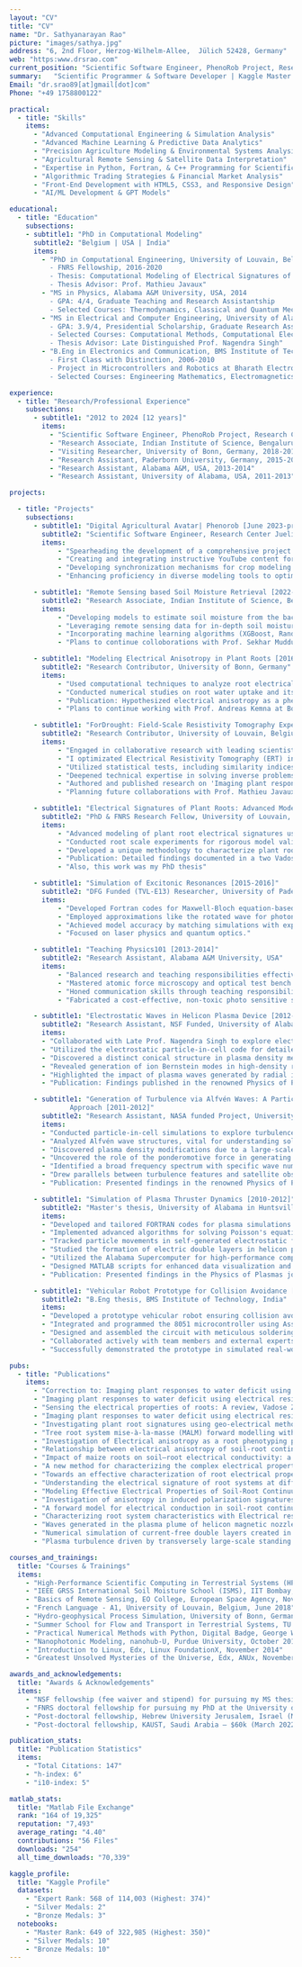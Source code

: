 ```yaml
---
layout: "CV"
title: "CV"
name: "Dr. Sathyanarayan Rao"
picture: "images/sathya.jpg"
address: "6, 2nd Floor, Herzog-Wilhelm-Allee,  Jülich 52428, Germany"
web: "https:www.drsrao.com"
current_position: "Scientific Software Engineer, PhenoRob Project, Research Center, Juelich, Germany"
summary:   "Scientific Programmer & Software Developer | Kaggle Master (Top 2%) | Expertise in Computational Simulations, Data Analytics, & Engineering | Silver Kaggle Medals: Random Forest & XGBoost | Proficient: Python, MATLAB, FORTRAN | Frontend Dev: HTML & CSS | PhD: Computational Modeling of Plant Roots | Researcher"
Email: "dr.srao89[at]gmail[dot]com"
Phone: "+49 1758800122"

practical:
  - title: "Skills"
    items:
      - "Advanced Computational Engineering & Simulation Analysis"
      - "Advanced Machine Learning & Predictive Data Analytics"
      - "Precision Agriculture Modeling & Environmental Systems Analysis"
      - "Agricultural Remote Sensing & Satellite Data Interpretation"
      - "Expertise in Python, Fortran, & C++ Programming for Scientific Computing"
      - "Algorithmic Trading Strategies & Financial Market Analysis"
      - "Front-End Development with HTML5, CSS3, and Responsive Design"
      - "AI/ML Development & GPT Models"

educational:
  - title: "Education"
    subsections:
    - subtitle1: "PhD in Computational Modeling"
      subtitle2: "Belgium | USA | India"
      items:
        - "PhD in Computational Engineering, University of Louvain, Belgium, 2020
          - FNRS Fellowship, 2016-2020
          - Thesis: Computational Modeling of Electrical Signatures of Plant Roots
          - Thesis Advisor: Prof. Mathieu Javaux"
        - "MS in Physics, Alabama A&M University, USA, 2014
          - GPA: 4/4, Graduate Teaching and Research Assistantship
          - Selected Courses: Thermodynamics, Classical and Quantum Mechanics, Optics, Laser Physics, Statistical Mechanics, Nanophotonics"
        - "MS in Electrical and Computer Engineering, University of Alabama in Huntsville, USA, 2012
          - GPA: 3.9/4, Presidential Scholarship, Graduate Research Assistantship
          - Selected Courses: Computational Methods, Computational Electromagnetics, Signal Processing, Advanced Radar Engineering, Space Plasma Physics, Stochastic and Random Processes
          - Thesis Advisor: Late Distinguished Prof. Nagendra Singh"
        - "B.Eng in Electronics and Communication, BMS Institute of Technology, Bengaluru, India, 2010
          - First Class with Distinction, 2006-2010
          - Project in Microcontrollers and Robotics at Bharath Electronics Limited
          - Selected Courses: Engineering Mathematics, Electromagnetics, Satellite Communication, Antenna Engineering, Signal Processing, Linear Integrated Circuits"

experience:
  - title: "Research/Professional Experience"
    subsections:
      - subtitle1: "2012 to 2024 [12 years]"
        items:
          - "Scientific Software Engineer, PhenoRob Project, Research Center, Juelich, Germany, 2023-"
          - "Research Associate, Indian Institute of Science, Bengaluru, India, 2022-2023"
          - "Visiting Researcher, University of Bonn, Germany, 2018-2019"
          - "Research Assistant, Paderborn University, Germany, 2015-2016"
          - "Research Assistant, Alabama A&M, USA, 2013-2014"
          - "Research Assistant, University of Alabama, USA, 2011-2013"  

projects:

  - title: "Projects"
    subsections:
      - subtitle1: "Digital Agricultural Avatar| Phenorob [June 2023-present]"  
        subtitle2: "Scientific Software Engineer, Research Center Juelich, Germany" 
        items:
            - "Spearheading the development of a comprehensive project website using Hugo, JavaScript, CSS, and HTML, focusing on enhancing user experience and interactive features for agricultural modeling tools."
            - "Creating and integrating instructive YouTube content for broad audience outreach and training, including screen-recorded tutorials for tool installation and usage, thereby facilitating easier adoption of agricultural models."
            - "Developing synchronization mechanisms for crop modeling tools across various programming languages (Java, Python, C++), including the implementation of Python wrappers to standardize time steps and facilitate efficient coupling processes."
            - "Enhancing proficiency in diverse modeling tools to optimize agricultural practices such as irrigation management, utilizing these tools for varied applications in agriculture to promote sustainable practices."

      - subtitle1: "Remote Sensing based Soil Moisture Retrieval [2022-present]"
        subtitle2: "Research Associate, Indian Institute of Science, Bengaluru, India"
        items:
            - "Developing models to estimate soil moisture from the backscatter signatures in Berambadi Watershed, Karnataka, India."
            - "Leveraging remote sensing data for in-depth soil moisture level analysis."
            - "Incorporating machine learning algorithms (XGBoost, Random Forest) to enhance the accuracy of soil moisture estimations"
            - "Plans to continue colloborations with Prof. Sekhar Muddu at IISc sometime in the future regarding web application development for the usage of farmers in Berambadi watershed."

      - subtitle1: "Modeling Electrical Anisotropy in Plant Roots [2016-2020]"
        subtitle2: "Research Contributor, University of Bonn, Germany"
        items:
            - "Used computational techniques to analyze root electrical signatures in Geo-electric measurements."
            - "Conducted numerical studies on root water uptake and its impact on electrical signatures."
            - "Publication: Hypothesized electrical anisotropy as a phenotyping parameter at a research conference."
            - "Plans to continue working with Prof. Andreas Kemna at Bonn in the future regarding code development."

      - subtitle1: "ForDrought: Field-Scale Resistivity Tomography Experiments [2017-2021]"
        subtitle2: "Research Contributor, University of Louvain, Belgium"
        items:
            - "Engaged in collaborative research with leading scientists at TU Wien and Bonn, gaining in-depth insights into crop imaging using Resistivity Tomography Method."
            - "I optimizated Electrical Resistivity Tomography (ERT) inversions by using information from synthetic experiments or computer simulations."
            - "Utilized statistical tests, including similarity indices, to validate ERT images, enhancing the accuracy and reliability of tomography experiments."
            - "Deepened technical expertise in solving inverse problems specific to tomography experiments, contributing to advancements in agricultural imaging methodologies."
            - "Authored and published research on 'Imaging plant responses to water deficit using electrical resistivity tomography' in the renowned Plant and Soil journal, demonstrating significant findings in the field."
            - "Planning future collaborations with Prof. Mathieu Javaux at Louvain for the publication of pending work related to the ForDrought project, aiming to contribute further to the field."

      - subtitle1: "Electrical Signatures of Plant Roots: Advanced Modeling [2016-2020]"
        subtitle2: "PhD & FNRS Research Fellow, University of Louvain, Belgium"
        items:
            - "Advanced modeling of plant root electrical signatures using finite element analysis."
            - "Conducted root scale experiments for rigorous model validation."
            - "Developed a unique methodology to characterize plant roots' electrical properties."
            - "Publication: Detailed findings documented in a two Vadose zone journal publication."
            - "Also, this work was my PhD thesis"

      - subtitle1: "Simulation of Excitonic Resonances [2015-2016]"
        subtitle2: "DFG Funded (TVL-E13) Researcher, University of Paderborn, Germany"
        items:
            - "Developed Fortran codes for Maxwell-Bloch equation-based simulations of excitonic resonances."
            - "Employed approximations like the rotated wave for photon delay in a two level quantum system."
            - "Achieved model accuracy by matching simulations with experimental data."
            - "Focused on laser physics and quantum optics."

      - subtitle1: "Teaching Physics101 [2013-2014]"
        subtitle2: "Research Assistant, Alabama A&M University, USA"
        items:
            - "Balanced research and teaching responsibilities effectively."
            - "Mastered atomic force microscopy and optical test bench usage for photonics research."
            - "Honed communication skills through teaching responsibilities."
            - "Fabricated a cost-effective, non-toxic photo sensitive substrate for biosensing applications."

      - subtitle1: "Electrostatic Waves in Helicon Plasma Device [2012-2013]"
        subtitle2: "Research Assistant, NSF Funded, University of Alabama in Huntsville, USA"
        items:
        - "Collaborated with Late Prof. Nagendra Singh to explore electrostatic waves in helicon plasma devices."
        - "Utilized the electrostatic particle-in-cell code for detailed analysis."
        - "Discovered a distinct conical structure in plasma density measurements."
        - "Revealed generation of ion Bernstein modes in high-density regions."
        - "Highlighted the impact of plasma waves generated by radial ion beams on plasma plume structure."
        - "Publication: Findings published in the renowned Physics of Plasmas journal."

      - subtitle1: "Generation of Turbulence via Alfvén Waves: A Particle-in-Cell Simulation
               Approach [2011-2012]"
        subtitle2: "Research Assistant, NASA funded Project, University of Alabama in Huntsville, USA"
        items:
        - "Conducted particle-in-cell simulations to explore turbulence caused by Alfvén waves."
        - "Analyzed Alfvén wave structures, vital for understanding solar dynamics."
        - "Discovered plasma density modifications due to a large-scale standing shear Alfvén wave (LS-SAW)."
        - "Uncovered the role of the ponderomotive force in generating non-thermal plasma features."
        - "Identified a broad frequency spectrum with specific wave numbers, hinting at non-local parametric decay."
        - "Drew parallels between turbulence features and satellite observations in space plasmas."
        - "Publication: Presented findings in the renowned Physics of Plasmas journal."

      - subtitle1: "Simulation of Plasma Thruster Dynamics [2010-2012]"
        subtitle2: "Master's thesis, University of Alabama in Huntsville, USA"
        items:
        - "Developed and tailored FORTRAN codes for plasma simulations."
        - "Implemented advanced algorithms for solving Poisson's equations."
        - "Tracked particle movements in self-generated electrostatic fields innovatively."
        - "Studied the formation of electric double layers in helicon plasma devices."
        - "Utilized the Alabama Supercomputer for high-performance computing tasks."
        - "Designed MATLAB scripts for enhanced data visualization and processing."
        - "Publication: Presented findings in the Physics of Plasmas journal."

      - subtitle1: "Vehicular Robot Prototype for Collision Avoidance [2010]"
        subtitle2: "B.Eng thesis, BMS Institute of Technology, India"
        items:
        - "Developed a prototype vehicular robot ensuring collision avoidance."
        - "Integrated and programmed the 8051 microcontroller using Assembly language and HDL Verilog."
        - "Designed and assembled the circuit with meticulous soldering techniques."
        - "Collaborated actively with team members and external experts from Bharath Electronics Ltd."
        - "Successfully demonstrated the prototype in simulated real-world scenarios."

pubs:
  - title: "Publications"
    items:
      - "Correction to: Imaging plant responses to water deficit using electrical resistivity tomography, Plant and Soil, 2021."
      - "Imaging plant responses to water deficit using electrical resistivity tomography (vol 454, pg 261, 2020), PLANT AND SOIL, 2020."
      - "Sensing the electrical properties of roots: A review, Vadose Zone Journal, 2020."
      - "Imaging plant responses to water deficit using electrical resistivity tomography, Plant and Soil, 2020."
      - "Investigating plant root signatures using geo-electrical methods, UCL-Université Catholique de Louvain, 2020."
      - "Tree root system mise-à-la-masse (MALM) forward modelling with explicit representation of root structure, Geophysical Research Abstracts, 2019."
      - "Investigation of Electrical anisotropy as a root phenotyping parameter: Numerical study with root water uptake, Geophysical Research Abstracts, 2019."
      - "Relationship between electrical anisotropy of soil-root continuum and geometrical architecture of root system, NATIONAL SYMPOSIUM FOR APPLIED BIOLOGICAL SCIENCES, 2019."
      - "Impact of maize roots on soil–root electrical conductivity: a simulation study, Vadose zone journal, 2019."
      - "A new method for characterizing the complex electrical properties of root segments, 2018."
      - "Towards an effective characterization of root electrical properties: a spectroscopic approach, 5th International Workshop on Induced Polarization, 2018."
      - "Understanding the electrical signature of root systems at different scales to improve agrogeophysical applications, AGU Fall Meeting Abstracts, 2018."
      - "Modeling Effective Electrical Properties of Soil-Root Continuum to Discriminate Root Traits, AGU Fall Meeting Abstracts, 2018."
      - "Investigation of anisotropy in induced polarization signatures of maize root–soil continuum: A virtual rhizotron study, Poster presented at International Conference on Terrestrial Systems Research, 2018."
      - "A forward model for electrical conduction in soil-root continuum: a virtual rhizotron study, 4th International Workshop on Geoelectrical Monitoring (GELMON), 2017."
      - "Characterizing root system characteristics with Electrical resistivity Tomography: a virtual rhizotron simulation, EGU General Assembly Conference Abstracts, 2017."
      - "Waves generated in the plasma plume of helicon magnetic nozzle, Physics of Plasmas, 2013."
      - "Numerical simulation of current-free double layers created in a helicon plasma device, Physics of Plasmas, 2012"
      - "Plasma turbulence driven by transversely large-scale standing shear Alfvén waves, Physics of Plasmas, 2012."

courses_and_trainings:
  title: "Courses & Trainings"
  items:
    - "High-Performance Scientific Computing in Terrestrial Systems (HPSC TerrSys) Fall School, University of Bonn, Sept 2023"
    - "IEEE GRSS International Soil Moisture School (ISMS), IIT Bombay, March 2023"
    - "Basics of Remote Sensing, EO College, European Space Agency, Nov. 2022"
    - "French Language - A1, University of Louvain, Belgium, June 2018"
    - "Hydro-geophysical Process Simulation, University of Bonn, Germany, June 2018"
    - "Summer School for Flow and Transport in Terrestrial Systems, TU Clausthal, Germany, September 2016"
    - "Practical Numerical Methods with Python, Digital Badge, George Washington University, December 2014"
    - "Nanophotonic Modeling, nanohub-U, Purdue University, October 2014"
    - "Introduction to Linux, Edx, Linux FoundationX, November 2014"
    - "Greatest Unsolved Mysteries of the Universe, Edx, ANUx, November 2014"

awards_and_acknowledgements:
  title: "Awards & Acknowledgements"
  items:
    - "NSF fellowship (fee waiver and stipend) for pursuing my MS thesis at the University of Alabama in Huntsville (2011 to 2012)  [accepted]."
    - "FNRS doctoral fellowship for pursuing my PhD at the University of Louvain, Belgium (2016 to 2020) [accepted]."
    - "Post-doctoral fellowship, Hebrew University Jerusalem, Israel (March 2022) [could not accept]."
    - "Post-doctoral fellowship, KAUST, Saudi Arabia – $60k (March 2022) [could not accept]."

publication_stats:
  title: "Publication Statistics"
  items:
    - "Total Citations: 147"
    - "h-index: 6"
    - "i10-index: 5"

matlab_stats:
  title: "Matlab File Exchange"
  rank: "164 of 19,325"
  reputation: "7,493"
  average_rating: "4.40"
  contributions: "56 Files"
  downloads: "254"
  all_time_downloads: "70,339"

kaggle_profile:
  title: "Kaggle Profile"
  datasets:
    - "Expert Rank: 568 of 114,003 (Highest: 374)"
    - "Silver Medals: 2"
    - "Bronze Medals: 3"
  notebooks:
    - "Master Rank: 649 of 322,985 (Highest: 350)"
    - "Silver Medals: 10"
    - "Bronze Medals: 10"
---
```


